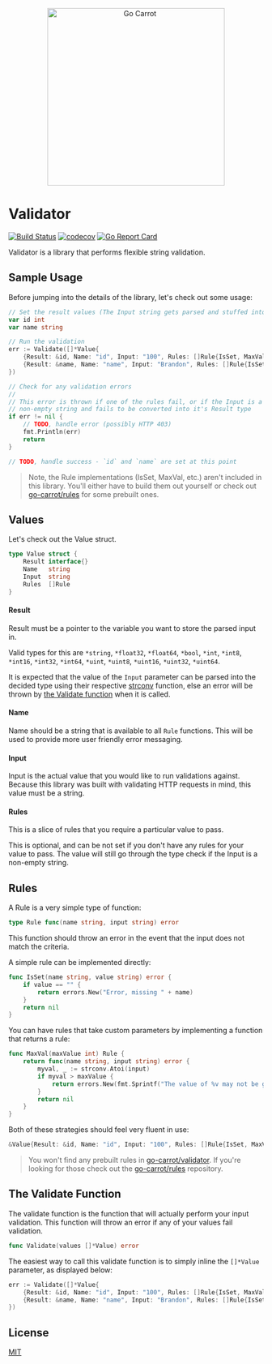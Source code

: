 <a href="https://engineering.carrot.is/"><p align="center"><img src="https://cloud.githubusercontent.com/assets/2105067/24525319/d3d26516-1567-11e7-9506-7611b3287d53.png" alt="Go Carrot" width="350px" align="center;" /></p></a>
# Validator

[![Build Status](https://travis-ci.org/go-carrot/validator.svg?branch=master)](https://travis-ci.org/go-carrot/validator) [![codecov](https://codecov.io/gh/go-carrot/validator/branch/master/graph/badge.svg)](https://codecov.io/gh/go-carrot/validator) [![Go Report Card](https://goreportcard.com/badge/github.com/go-carrot/validator)](https://goreportcard.com/report/github.com/go-carrot/validator)

Validator is a library that performs flexible string validation.

## Sample Usage

Before jumping into the details of the library, let's check out some usage:

```go
// Set the result values (The Input string gets parsed and stuffed into these)
var id int
var name string

// Run the validation
err := Validate([]*Value{
    {Result: &id, Name: "id", Input: "100", Rules: []Rule{IsSet, MaxVal(10)}},
    {Result: &name, Name: "name", Input: "Brandon", Rules: []Rule{IsSet, MaxLength(20)}},
})

// Check for any validation errors
//
// This error is thrown if one of the rules fail, or if the Input is a
// non-empty string and fails to be converted into it's Result type
if err != nil {
    // TODO, handle error (possibly HTTP 403)
    fmt.Println(err)
    return
}

// TODO, handle success - `id` and `name` are set at this point
```

> Note, the Rule implementations (IsSet, MaxVal, etc.) aren't included in this library.  You'll either have to build them out yourself or check out [go-carrot/rules](https://github.com/go-carrot/rules) for some prebuilt ones.

## Values

Let's check out the Value struct.

```go
type Value struct {
    Result interface{}
    Name   string
    Input  string
    Rules  []Rule
}
```

#### Result

Result must be a pointer to the variable you want to store the parsed input in.

Valid types for this are `*string`, `*float32`, `*float64`, `*bool`, `*int`, `*int8`, `*int16`, `*int32`, `*int64`, `*uint`, `*uint8`, `*uint16`, `*uint32`, `*uint64`.

It is expected that the value of the `Input` parameter can be parsed into the decided type using their respective [strconv](https://golang.org/pkg/strconv/) function, else an error will be thrown by  [the Validate function](#the-validate-function) when it is called.

#### Name

Name should be a string that is available to all `Rule` functions.  This will be used to provide more user friendly error messaging.

#### Input

Input is the actual value that you would like to run validations against.  Because this library was built with validating HTTP requests in mind, this value must be a string.

#### Rules

This is a slice of rules that you require a particular value to pass.

This is optional, and can be not set if you don't have any rules for your value to pass.  The value will still go through the type check if the Input is a non-empty string.

## Rules

A Rule is a very simple type of function:

```go
type Rule func(name string, input string) error
```

This function should throw an error in the event that the input does not match the criteria.

A simple rule can be implemented directly:

```go
func IsSet(name string, value string) error {
    if value == "" {
        return errors.New("Error, missing " + name)
    }
    return nil
}
```

You can have rules that take custom parameters by implementing a function that returns a rule:

```go
func MaxVal(maxValue int) Rule {
    return func(name string, input string) error {
        myval, _ := strconv.Atoi(input)
        if myval > maxValue {
            return errors.New(fmt.Sprintf("The value of %v may not be greater than %v", name, maxValue))
        }
        return nil
    }
}
```

Both of these strategies should feel very fluent in use:

```go
&Value{Result: &id, Name: "id", Input: "100", Rules: []Rule{IsSet, MaxVal(10)}},
```

> You won't find any prebuilt rules in [go-carrot/validator](https://github.com/go-carrot/validator).  If you're looking for those check out the [go-carrot/rules](https://github.com/go-carrot/rules) repository.

## The Validate Function

The validate function is the function that will actually perform your input validation.  This function will throw an error if any of your values fail validation.

```go
func Validate(values []*Value) error
```

The easiest way to call this validate function is to simply inline the `[]*Value` parameter, as displayed below:

```go
err := Validate([]*Value{
    {Result: &id, Name: "id", Input: "100", Rules: []Rule{IsSet, MaxVal(10)}},
    {Result: &name, Name: "name", Input: "Brandon", Rules: []Rule{IsSet, MaxLength(20)}},
})
```

## License

[MIT](LICENSE.md)
